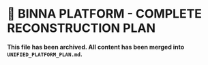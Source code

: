 # 🚀 BINNA PLATFORM - COMPLETE RECONSTRUCTION PLAN

**This file has been archived. All content has been merged into `UNIFIED_PLATFORM_PLAN.md`.**
